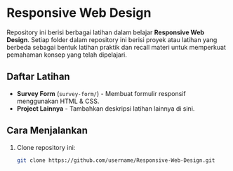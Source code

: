 # Responsive Web Design

Repository ini berisi berbagai latihan dalam belajar **Responsive Web Design**. Setiap folder dalam repository ini berisi proyek atau latihan yang berbeda sebagai bentuk latihan praktik dan recall materi untuk memperkuat pemahaman konsep yang telah dipelajari.

## Daftar Latihan
- **Survey Form** (`survey-form/`) - Membuat formulir responsif menggunakan HTML & CSS.
- **Project Lainnya** - Tambahkan deskripsi latihan lainnya di sini.

## Cara Menjalankan
1. Clone repository ini:
   ```bash
   git clone https://github.com/username/Responsive-Web-Design.git
